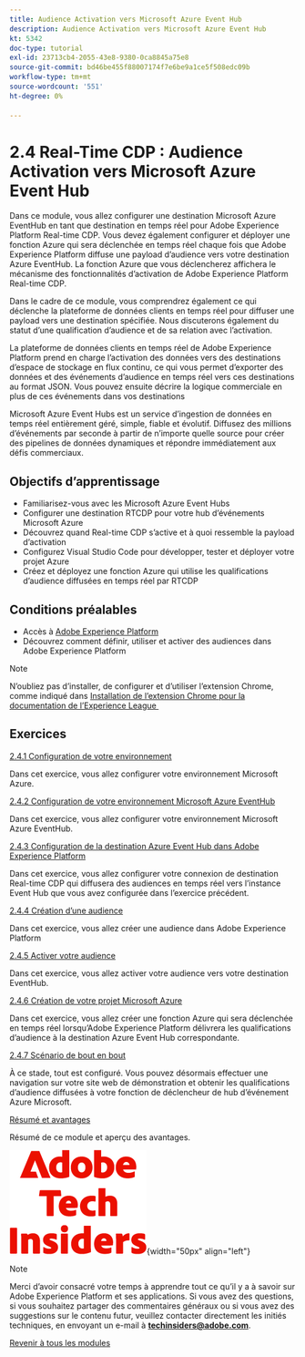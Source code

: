 ```yaml
---
title: Audience Activation vers Microsoft Azure Event Hub
description: Audience Activation vers Microsoft Azure Event Hub
kt: 5342
doc-type: tutorial
exl-id: 23713cb4-2055-43e8-9380-0ca8845a75e8
source-git-commit: bd46be455f88007174f7e6be9a1ce5f508edc09b
workflow-type: tm+mt
source-wordcount: '551'
ht-degree: 0%

---
```


# 2.4 Real-Time CDP : Audience Activation vers Microsoft Azure Event Hub

Dans ce module, vous allez configurer une destination Microsoft Azure EventHub en tant que destination en temps réel pour Adobe Experience Platform Real-time CDP. Vous devez également configurer et déployer une fonction Azure qui sera déclenchée en temps réel chaque fois que Adobe Experience Platform diffuse une payload d’audience vers votre destination Azure EventHub. La fonction Azure que vous déclencherez affichera le mécanisme des fonctionnalités d’activation de Adobe Experience Platform Real-time CDP.

Dans le cadre de ce module, vous comprendrez également ce qui déclenche la plateforme de données clients en temps réel pour diffuser une payload vers une destination spécifiée. Nous discuterons également du statut d’une qualification d’audience et de sa relation avec l’activation.

La plateforme de données clients en temps réel de Adobe Experience Platform prend en charge l’activation des données vers des destinations d’espace de stockage en flux continu, ce qui vous permet d’exporter des données et des événements d’audience en temps réel vers ces destinations au format JSON. Vous pouvez ensuite décrire la logique commerciale en plus de ces événements dans vos destinations

Microsoft Azure Event Hubs est un service d’ingestion de données en temps réel entièrement géré, simple, fiable et évolutif. Diffusez des millions d’événements par seconde à partir de n’importe quelle source pour créer des pipelines de données dynamiques et répondre immédiatement aux défis commerciaux.

## Objectifs d’apprentissage

- Familiarisez-vous avec les Microsoft Azure Event Hubs
- Configurer une destination RTCDP pour votre hub d’événements Microsoft Azure
- Découvrez quand Real-time CDP s’active et à quoi ressemble la payload d’activation
- Configurez Visual Studio Code pour développer, tester et déployer votre projet Azure
- Créez et déployez une fonction Azure qui utilise les qualifications d’audience diffusées en temps réel par RTCDP

## Conditions préalables

- Accès à [Adobe Experience Platform](https://experience.adobe.com/platform)
- Découvrez comment définir, utiliser et activer des audiences dans Adobe Experience Platform

>[!NOTE]
>
>N’oubliez pas d’installer, de configurer et d’utiliser l’extension Chrome, comme indiqué dans [Installation de l’extension Chrome pour la documentation de l’Experience League &#x200B;](../../gettingstarted/gettingstarted/ex1.md)

## Exercices

[2.4.1 Configuration de votre environnement](./ex1.md)

Dans cet exercice, vous allez configurer votre environnement Microsoft Azure.

[2.4.2 Configuration de votre environnement Microsoft Azure EventHub](./ex2.md)

Dans cet exercice, vous allez configurer votre environnement Microsoft Azure EventHub.

[2.4.3 Configuration de la destination Azure Event Hub dans Adobe Experience Platform](./ex3.md)

Dans cet exercice, vous allez configurer votre connexion de destination Real-time CDP qui diffusera des audiences en temps réel vers l’instance Event Hub que vous avez configurée dans l’exercice précédent.

[2.4.4 Création d’une audience](./ex4.md)

Dans cet exercice, vous allez créer une audience dans Adobe Experience Platform

[2.4.5 Activer votre audience](./ex5.md)

Dans cet exercice, vous allez activer votre audience vers votre destination EventHub.

[2.4.6 Création de votre projet Microsoft Azure](./ex6.md)

Dans cet exercice, vous allez créer une fonction Azure qui sera déclenchée en temps réel lorsqu’Adobe Experience Platform délivrera les qualifications d’audience à la destination Azure Event Hub correspondante.

[2.4.7 Scénario de bout en bout](./ex7.md)

À ce stade, tout est configuré. Vous pouvez désormais effectuer une navigation sur votre site web de démonstration et obtenir les qualifications d’audience diffusées à votre fonction de déclencheur de hub d’événement Azure Microsoft.

[Résumé et avantages](./summary.md)

Résumé de ce module et aperçu des avantages.

![Insiders de la technologie &#x200B;](./../../../assets/images/techinsiders.png){width="50px" align="left"}

>[!NOTE]
>
>Merci d’avoir consacré votre temps à apprendre tout ce qu’il y a à savoir sur Adobe Experience Platform et ses applications. Si vous avez des questions, si vous souhaitez partager des commentaires généraux ou si vous avez des suggestions sur le contenu futur, veuillez contacter directement les initiés techniques, en envoyant un e-mail à **techinsiders@adobe.com**.

[Revenir à tous les modules](../../../overview.md)
